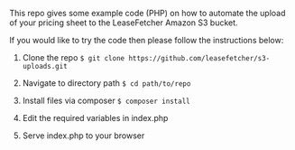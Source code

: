 This repo gives some example code (PHP) on how to automate the upload of your pricing sheet to the LeaseFetcher Amazon S3 bucket.

If you would like to try the code then please follow the instructions below:

1. Clone the repo
 `$ git clone https://github.com/leasefetcher/s3-uploads.git`

2. Navigate to directory path
 `$ cd path/to/repo`

3. Install files via composer
 `$ composer install`

4. Edit the required variables in index.php

5. Serve index.php to your browser